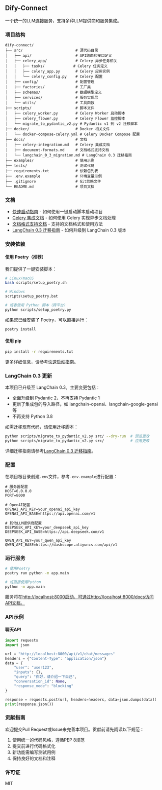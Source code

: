 ## Dify-Connect

一个统一的LLM连接服务，支持多种LLM提供商和服务集成。

### 项目结构

```
dify-connect/
├── src/                        # 源代码目录
│   ├── api/                    # API路由和接口定义
│   ├── celery_app/             # Celery 异步任务相关
│   │   ├── tasks/             # Celery 任务定义
│   │   ├── celery_app.py       # Celery 应用实例
│   │   └── celery_config.py    # Celery 配置
│   ├── config/                 # 配置管理
│   ├── factories/              # 工厂类
│   ├── schemas/                # 数据模型定义
│   ├── services/               # 服务实现层
│   └── utils/                  # 工具函数
├── scripts/                    # 脚本文件
│   ├── celery_worker.py        # Celery Worker 启动脚本
│   ├── celery_flower.py        # Celery Flower 监控脚本
│   └── migrate_to_pydantic_v2.py # Pydantic v1 到 v2 迁移脚本
├── docker/                     # Docker 相关文件
│   └── docker-compose-celery.yml # Celery Docker Compose 配置
├── docs/                       # 文档
│   ├── celery-integration.md   # Celery 集成文档
│   ├── document-formats.md     # 文档格式支持文档
│   └── langchain_0_3_migration.md # LangChain 0.3 迁移指南
├── examples/                   # 使用示例
├── tests/                      # 测试代码
├── requirements.txt            # 依赖包列表
├── .env.example                # 环境变量示例
├── .gitignore                  # Git忽略文件
└── README.md                   # 项目文档
```

### 文档

- [快速启动指南](docs/quick-start.md) - 如何使用一键启动脚本启动项目
- [Celery 集成文档](docs/celery-integration.md) - 如何使用 Celery 实现异步文档处理
- [文档格式支持文档](docs/document-formats.md) - 支持的文档格式和使用方法
- [LangChain 0.3 迁移指南](docs/langchain_0_3_migration.md) - 如何升级到 LangChain 0.3 版本

### 安装依赖

#### 使用 Poetry（推荐）

我们提供了一键安装脚本：

```bash
# Linux/macOS
bash scripts/setup_poetry.sh

# Windows
scripts\setup_poetry.bat

# 或者使用 Python 脚本（跨平台）
python scripts/setup_poetry.py
```

如果您已经安装了 Poetry，可以直接运行：

```bash
poetry install
```

#### 使用 pip

```bash
pip install -r requirements.txt
```

更多详细信息，请参考[快速启动指南](docs/quick-start.md)。

### LangChain 0.3 更新

本项目已升级至 LangChain 0.3。主要变更包括：

- 全面升级到 Pydantic 2，不再支持 Pydantic 1
- 更新了集成包的导入路径，如 langchain-openai、langchain-google-genai 等
- 不再支持 Python 3.8

如需迁移现有代码，请使用迁移脚本：

```bash
python scripts/migrate_to_pydantic_v2.py src/ --dry-run  # 预览更改
python scripts/migrate_to_pydantic_v2.py src/            # 应用更改
```

详细迁移指南请参考[LangChain 0.3 迁移指南](docs/langchain_0_3_migration.md)。

### 配置

在项目根目录创建`.env`文件，参考`.env.example`进行配置：

```
# 服务器配置
HOST=0.0.0.0
PORT=8000

# OpenAI配置
OPENAI_API_KEY=your_openai_api_key
OPENAI_API_BASE=https://api.openai.com/v1

# 其他LLM提供商配置
DEEPSEEK_API_KEY=your_deepseek_api_key
DEEPSEEK_API_BASE=https://api.deepseek.com/v1

QWEN_API_KEY=your_qwen_api_key
QWEN_API_BASE=https://dashscope.aliyuncs.com/api/v1
```

### 运行服务

```bash
# 使用Poetry
poetry run python -m app.main

# 或直接使用Python
python -m app.main
```

服务将在<http://localhost:8000启动，可通过http://localhost:8000/docs访问API文档。>

### API示例

#### 聊天API

```python
import requests
import json

url = "http://localhost:8000/api/v1/chat/messages"
headers = {"Content-Type": "application/json"}
data = {
    "user": "user123",
    "inputs": {},
    "query": "你好，请介绍一下自己",
    "conversation_id": None,
    "response_mode": "blocking"
}

response = requests.post(url, headers=headers, data=json.dumps(data))
print(response.json())
```

### 贡献指南

欢迎提交Pull Request或Issue来完善本项目。贡献前请先阅读以下规范：

1. 使用统一的代码风格，遵循PEP 8规范
2. 提交前进行代码格式化
3. 新功能需编写测试用例
4. 保持良好的文档和注释

### 许可证

MIT

